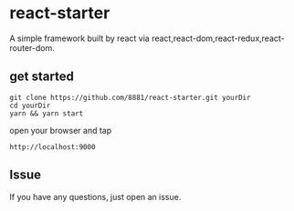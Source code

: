 # react-starter

A simple framework built by react via react,react-dom,react-redux,react-router-dom.

## get started

```
git clone https://github.com/8881/react-starter.git yourDir
cd yourDir
yarn && yarn start
```


open your browser and tap

```
http://localhost:9000
```

## Issue
If you have any questions, just open an issue.

